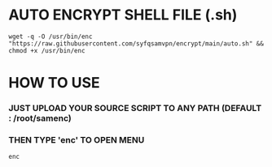 # AUTO ENCRYPT SHELL FILE (.sh)

```
wget -q -O /usr/bin/enc "https://raw.githubusercontent.com/syfqsamvpn/encrypt/main/auto.sh" && chmod +x /usr/bin/enc
```

# HOW TO USE
### JUST UPLOAD YOUR SOURCE SCRIPT TO ANY PATH (DEFAULT : /root/samenc)
### THEN TYPE 'enc' TO OPEN MENU

```
enc
```
